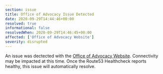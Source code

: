 ```yaml
---
section: issue
title: Office of Advocacy Issue Detected
date: 2020-09-29T14:44:46+00:00
resolved: true
informational: false
resolvedWhen: 2020-09-29T14:46:45+00:00
affected: ['Office of Advocacy Website']
severity: disrupted
---
```

An issue was dectected with the [Office of Advocacy Website](https://advocacy.sba.gov).  Connectivity may be impacted at this time.  Once the Route53 Healthcheck reports healthy, this issue will automatically resolve.
